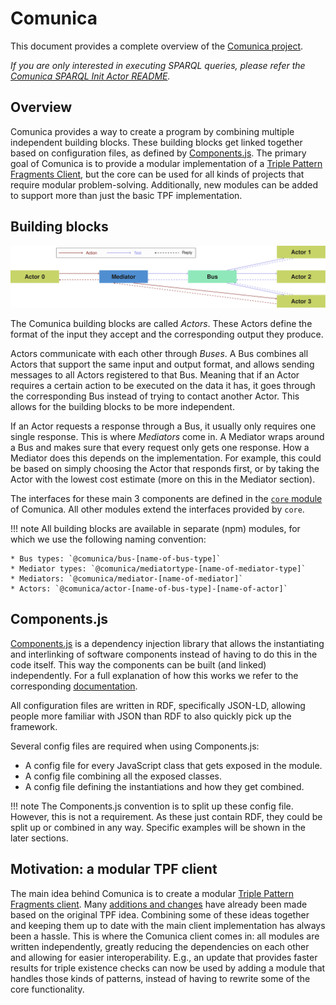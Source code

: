 # Comunica

This document provides a complete overview of the [Comunica project](https://github.com/comunica/comunica).

_If you are only interested in executing SPARQL queries,
please refer the [Comunica SPARQL Init Actor README](https://github.com/comunica/comunica/tree/master/packages/actor-init-sparql)._

## Overview
Comunica provides a way to create a program by combining multiple independent building blocks.
These building blocks get linked together based on configuration files,
as defined by [Components.js](https://www.npmjs.com/package/lsd-components).
The primary goal of Comunica is to provide a modular implementation
of a [Triple Pattern Fragments Client](http://linkeddatafragments.org/software/),
but the core can be used for all kinds of projects that require modular problem-solving.
Additionally, new modules can be added to support more than just the basic TPF implementation.

## Building blocks
![Communication overview](actor-mediator-bus.svg)

The Comunica building blocks are called *Actors*.
These Actors define the format of the input they accept and the corresponding output they produce.


Actors communicate with each other through *Buses*.
A Bus combines all Actors that support the same input and output format,
and allows sending messages to all Actors registered to that Bus.
Meaning that if an Actor requires a certain action to be executed on the data it has,
it goes through the corresponding Bus instead of trying to contact another Actor.
This allows for the building blocks to be more independent.

If an Actor requests a response through a Bus, it usually only requires one single response.
This is where *Mediators* come in.
A Mediator wraps around a Bus and makes sure that every request only gets one response.
How a Mediator does this depends on the implementation.
For example, this could be based on simply choosing the Actor that responds first,
or by taking the Actor with the lowest cost estimate (more on this in the Mediator section).

The interfaces for these main 3 components are defined in the
[`core` module](core.md) of Comunica.
All other modules extend the interfaces provided by `core`.

!!! note
    All building blocks are available in separate (npm) modules, for which we use the following naming convention:

    * Bus types: `@comunica/bus-[name-of-bus-type]`
    * Mediator types: `@comunica/mediatortype-[name-of-mediator-type]`
    * Mediators: `@comunica/mediator-[name-of-mediator]`
    * Actors: `@comunica/actor-[name-of-bus-type]-[name-of-actor]`

## Components.js
[Components.js](https://www.npmjs.com/package/lsd-components) is a dependency injection library that allows
the instantiating and interlinking of software components instead of having to do this in the code itself.
This way the components can be built (and linked) independently.
For a full explanation of how this works we refer to the corresponding
[documentation](http://componentsjs.readthedocs.io/en/latest/).

All configuration files are written in RDF, specifically JSON-LD,
allowing people more familiar with JSON than RDF to also quickly pick up the framework.

Several config files are required when using Components.js:

 * A config file for every JavaScript class that gets exposed in the module.
 * A config file combining all the exposed classes.
 * A config file defining the instantiations and how they get combined.

!!! note
    The Components.js convention is to split up these config file.
    However, this is not a requirement. As these just contain RDF, they could be split up or combined in any way.
    Specific examples will be shown in the later sections.

## Motivation: a modular TPF client
The main idea behind Comunica is to create a modular [Triple Pattern Fragments client](http://linkeddatafragments.org/software/).
Many [additions and changes](http://linkeddatafragments.org/publications/) have already been made
based on the original TPF idea.
Combining some of these ideas together and keeping them up to date with the main client implementation
has always been a hassle.
This is where the Comunica client comes in: all modules are written independently,
greatly reducing the dependencies on each other and allowing for easier interoperability.
E.g., an update that provides faster results for triple existence checks can now be used
by adding a module that handles those kinds of patterns,
instead of having to rewrite some of the core functionality.
